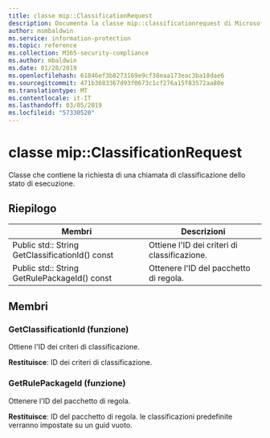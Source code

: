 ```yaml
---
title: classe mip::ClassificationRequest
description: Documenta la classe mip::classificationrequest di Microsoft Information Protection (MIP) SDK.
author: msmbaldwin
ms.service: information-protection
ms.topic: reference
ms.collection: M365-security-compliance
ms.author: mbaldwin
ms.date: 01/28/2019
ms.openlocfilehash: 61846ef3b8273169e9cf38eaa173eac3ba18dae6
ms.sourcegitcommit: 471b3683367d93f0673c1cf276a15f83572aa80e
ms.translationtype: MT
ms.contentlocale: it-IT
ms.lasthandoff: 03/05/2019
ms.locfileid: "57330520"
---
```

# <a name="class-mipclassificationrequest"></a>classe mip::ClassificationRequest 
Classe che contiene la richiesta di una chiamata di classificazione dello stato di esecuzione.
  
## <a name="summary"></a>Riepilogo
 Membri                        | Descrizioni                                
--------------------------------|---------------------------------------------
Public std:: String GetClassificationId() const  |  Ottiene l'ID dei criteri di classificazione.
Public std:: String GetRulePackageId() const  |  Ottenere l'ID del pacchetto di regola.
  
## <a name="members"></a>Membri
  
### <a name="getclassificationid-function"></a>GetClassificationId (funzione)
Ottiene l'ID dei criteri di classificazione.

  
**Restituisce**: ID dei criteri di classificazione.
  
### <a name="getrulepackageid-function"></a>GetRulePackageId (funzione)
Ottenere l'ID del pacchetto di regola.

  
**Restituisce**: ID del pacchetto di regola. le classificazioni predefinite verranno impostate su un guid vuoto.
